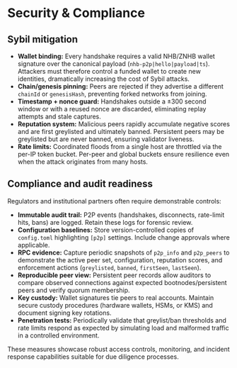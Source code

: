 # Security & Compliance

## Sybil mitigation

* **Wallet binding:** Every handshake requires a valid NHB/ZNHB wallet signature
  over the canonical payload (`nhb-p2p|hello|payload|ts`). Attackers must
  therefore control a funded wallet to create new identities, dramatically
  increasing the cost of Sybil attacks.
* **Chain/genesis pinning:** Peers are rejected if they advertise a different
  `chainId` or `genesisHash`, preventing forked networks from joining.
* **Timestamp + nonce guard:** Handshakes outside a ±300 second window or with a
  reused nonce are discarded, eliminating replay attempts and stale captures.
* **Reputation system:** Malicious peers rapidly accumulate negative scores and
  are first greylisted and ultimately banned. Persistent peers may be greylisted
  but are never banned, ensuring validator liveness.
* **Rate limits:** Coordinated floods from a single host are throttled via the
  per-IP token bucket. Per-peer and global buckets ensure resilience even when
  the attack originates from many hosts.

## Compliance and audit readiness

Regulators and institutional partners often require demonstrable controls:

* **Immutable audit trail:** P2P events (handshakes, disconnects, rate-limit
  hits, bans) are logged. Retain these logs for forensic review.
* **Configuration baselines:** Store version-controlled copies of `config.toml`
  highlighting `[p2p]` settings. Include change approvals where applicable.
* **RPC evidence:** Capture periodic snapshots of `p2p_info` and `p2p_peers` to
  demonstrate the active peer set, configuration, reputation scores, and
  enforcement actions (`greylisted`, `banned`, `firstSeen`, `lastSeen`).
* **Reproducible peer view:** Persistent peer records allow auditors to compare
  observed connections against expected bootnodes/persistent peers and verify
  quorum membership.
* **Key custody:** Wallet signatures tie peers to real accounts. Maintain secure
  custody procedures (hardware wallets, HSMs, or KMS) and document signing key
  rotations.
* **Penetration tests:** Periodically validate that greylist/ban thresholds and
  rate limits respond as expected by simulating load and malformed traffic in a
  controlled environment.

These measures showcase robust access controls, monitoring, and incident
response capabilities suitable for due diligence processes.
